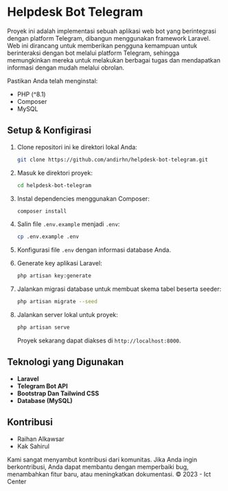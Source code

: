 # Helpdesk Bot Telegram

<!-- ![Logo Aplikasi](link_ke_logo.png) s-->

Proyek ini adalah implementasi sebuah aplikasi web bot yang berintegrasi dengan platform Telegram, dibangun menggunakan framework Laravel. Web ini dirancang untuk memberikan pengguna kemampuan untuk berinteraksi dengan bot melalui platform Telegram, sehingga memungkinkan mereka untuk melakukan berbagai tugas dan mendapatkan informasi dengan mudah melalui obrolan.

Pastikan Anda telah menginstal:

-   PHP (^8.1)
-   Composer
-   MySQL

## Setup & Konfigirasi

1. Clone repositori ini ke direktori lokal Anda:

    ```bash
    git clone https://github.com/andirhn/helpdesk-bot-telegram.git
    ```

2. Masuk ke direktori proyek:

    ```bash
    cd helpdesk-bot-telegram
    ```

3. Instal dependencies menggunakan Composer:

    ```bash
    composer install
    ```

4. Salin file `.env.example` menjadi `.env`:

    ```bash
    cp .env.example .env
    ```

5. Konfigurasi file `.env` dengan informasi database Anda.

6. Generate key aplikasi Laravel:

    ```bash
    php artisan key:generate
    ```

7. Jalankan migrasi database untuk membuat skema tabel beserta seeder:

    ```bash
    php artisan migrate --seed
    ```

8. Jalankan server lokal untuk proyek:

    ```bash
    php artisan serve
    ```

    Proyek sekarang dapat diakses di `http://localhost:8000`.

## Teknologi yang Digunakan

-   **Laravel**
-   **Telegram Bot API**
-   **Bootstrap Dan Tailwind CSS**
-   **Database (MySQL)**

## Kontribusi
- Raihan Alkawsar
- Kak Sahirul

Kami sangat menyambut kontribusi dari komunitas. Jika Anda ingin berkontribusi, Anda dapat membantu dengan memperbaiki bug, menambahkan fitur baru, atau meningkatkan dokumentasi.
© 2023 - Ict Center
